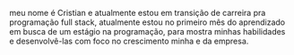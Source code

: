 
 meu nome é Cristian e atualmente estou em transição de carreira pra programação full stack, atualmente estou no primeiro mês do aprendizado em busca de um estágio na programação, para mostra minhas habilidades e desenvolvê-las com foco no crescimento minha e da empresa.
